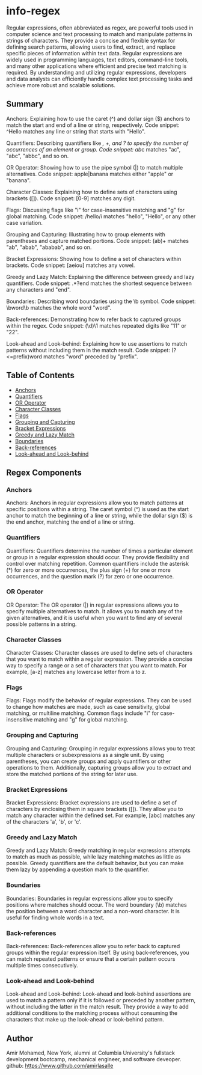 # info-regex

Regular expressions, often abbreviated as regex, are powerful tools used in computer science and text processing to match and manipulate patterns in strings of characters. They provide a concise and flexible syntax for defining search patterns, allowing users to find, extract, and replace specific pieces of information within text data. Regular expressions are widely used in programming languages, text editors, command-line tools, and many other applications where efficient and precise text matching is required. By understanding and utilizing regular expressions, developers and data analysts can efficiently handle complex text processing tasks and achieve more robust and scalable solutions.

## Summary

Anchors: Explaining how to use the caret (^) and dollar sign ($) anchors to match the start and end of a line or string, respectively.
Code snippet: ^Hello matches any line or string that starts with "Hello".

Quantifiers: Describing quantifiers like *, +, and ? to specify the number of occurrences of an element or group.
Code snippet: ab*c matches "ac", "abc", "abbc", and so on.

OR Operator: Showing how to use the pipe symbol (|) to match multiple alternatives.
Code snippet: apple|banana matches either "apple" or "banana".

Character Classes: Explaining how to define sets of characters using brackets ([]).
Code snippet: [0-9] matches any digit.

Flags: Discussing flags like "i" for case-insensitive matching and "g" for global matching.
Code snippet: /hello/i matches "hello", "Hello", or any other case variation.

Grouping and Capturing: Illustrating how to group elements with parentheses and capture matched portions.
Code snippet: (ab)+ matches "ab", "abab", "ababab", and so on.

Bracket Expressions: Showing how to define a set of characters within brackets.
Code snippet: [aeiou] matches any vowel.

Greedy and Lazy Match: Explaining the difference between greedy and lazy quantifiers.
Code snippet: .*?end matches the shortest sequence between any characters and "end".

Boundaries: Describing word boundaries using the \b symbol.
Code snippet: \bword\b matches the whole word "word".

Back-references: Demonstrating how to refer back to captured groups within the regex.
Code snippet: (\d)\1 matches repeated digits like "11" or "22".

Look-ahead and Look-behind: Explaining how to use assertions to match patterns without including them in the match result.
Code snippet: (?<=prefix)word matches "word" preceded by "prefix".

## Table of Contents

- [Anchors](#anchors)
- [Quantifiers](#quantifiers)
- [OR Operator](#or-operator)
- [Character Classes](#character-classes)
- [Flags](#flags)
- [Grouping and Capturing](#grouping-and-capturing)
- [Bracket Expressions](#bracket-expressions)
- [Greedy and Lazy Match](#greedy-and-lazy-match)
- [Boundaries](#boundaries)
- [Back-references](#back-references)
- [Look-ahead and Look-behind](#look-ahead-and-look-behind)

## Regex Components

### Anchors
Anchors: Anchors in regular expressions allow you to match patterns at specific positions within a string. The caret symbol (^) is used as the start anchor to match the beginning of a line or string, while the dollar sign ($) is the end anchor, matching the end of a line or string.
### Quantifiers
Quantifiers: Quantifiers determine the number of times a particular element or group in a regular expression should occur. They provide flexibility and control over matching repetition. Common quantifiers include the asterisk (*) for zero or more occurrences, the plus sign (+) for one or more occurrences, and the question mark (?) for zero or one occurrence.
### OR Operator
OR Operator: The OR operator (|) in regular expressions allows you to specify multiple alternatives to match. It allows you to match any of the given alternatives, and it is useful when you want to find any of several possible patterns in a string.
### Character Classes
Character Classes: Character classes are used to define sets of characters that you want to match within a regular expression. They provide a concise way to specify a range or a set of characters that you want to match. For example, [a-z] matches any lowercase letter from a to z.
### Flags
Flags: Flags modify the behavior of regular expressions. They can be used to change how matches are made, such as case sensitivity, global matching, or multiline matching. Common flags include "i" for case-insensitive matching and "g" for global matching.
### Grouping and Capturing
Grouping and Capturing: Grouping in regular expressions allows you to treat multiple characters or subexpressions as a single unit. By using parentheses, you can create groups and apply quantifiers or other operations to them. Additionally, capturing groups allow you to extract and store the matched portions of the string for later use.
### Bracket Expressions
Bracket Expressions: Bracket expressions are used to define a set of characters by enclosing them in square brackets ([]). They allow you to match any character within the defined set. For example, [abc] matches any of the characters 'a', 'b', or 'c'.
### Greedy and Lazy Match
Greedy and Lazy Match: Greedy matching in regular expressions attempts to match as much as possible, while lazy matching matches as little as possible. Greedy quantifiers are the default behavior, but you can make them lazy by appending a question mark to the quantifier.
### Boundaries
Boundaries: Boundaries in regular expressions allow you to specify positions where matches should occur. The word boundary (\b) matches the position between a word character and a non-word character. It is useful for finding whole words in a text.
### Back-references
Back-references: Back-references allow you to refer back to captured groups within the regular expression itself. By using back-references, you can match repeated patterns or ensure that a certain pattern occurs multiple times consecutively.
### Look-ahead and Look-behind
Look-ahead and Look-behind: Look-ahead and look-behind assertions are used to match a pattern only if it is followed or preceded by another pattern, without including the latter in the match result. They provide a way to add additional conditions to the matching process without consuming the characters that make up the look-ahead or look-behind pattern.
## Author
Amir Mohamed, New York, alumni at Columbia University's fullstack development bootcamp, mechanical engineer, and software deveoper. 
github: https://www.github.com/amirlasalle